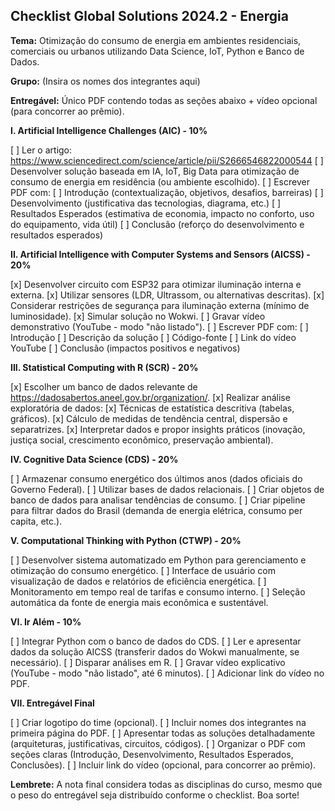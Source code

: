 ## Checklist Global Solutions 2024.2 - Energia

**Tema:** Otimização do consumo de energia em ambientes residenciais, comerciais ou urbanos utilizando Data Science, IoT, Python e Banco de Dados.

**Grupo:**  (Insira os nomes dos integrantes aqui)

**Entregável:** Único PDF contendo todas as seções abaixo + vídeo opcional (para concorrer ao prêmio).

**I. Artificial Intelligence Challenges (AIC) - 10%**

[ ] Ler o artigo: <https://www.sciencedirect.com/science/article/pii/S2666546822000544>
[ ] Desenvolver solução baseada em IA, IoT, Big Data para otimização de consumo de energia em residência (ou ambiente escolhido).
[ ] Escrever PDF com:
    [ ] Introdução (contextualização, objetivos, desafios, barreiras)
    [ ] Desenvolvimento (justificativa das tecnologias, diagrama, etc.)
    [ ] Resultados Esperados (estimativa de economia, impacto no conforto, uso do equipamento, vida útil)
    [ ] Conclusão (reforço do desenvolvimento e resultados esperados)


**II. Artificial Intelligence with Computer Systems and Sensors (AICSS) - 20%**

[x] Desenvolver circuito com ESP32 para otimizar iluminação interna e externa.
[x] Utilizar sensores (LDR, Ultrassom, ou alternativas descritas).
    [x] Considerar restrições de segurança para iluminação externa (mínimo de luminosidade).
[x] Simular solução no Wokwi.
[ ] Gravar vídeo demonstrativo (YouTube - modo "não listado").
[ ] Escrever PDF com:
    [ ] Introdução
    [ ] Descrição da solução
    [ ] Código-fonte
    [ ] Link do vídeo YouTube
    [ ] Conclusão (impactos positivos e negativos)


**III. Statistical Computing with R (SCR) - 20%**

[x] Escolher um banco de dados relevante de <https://dadosabertos.aneel.gov.br/organization/>.
[x] Realizar análise exploratória de dados:
    [x] Técnicas de estatística descritiva (tabelas, gráficos).
    [x] Cálculo de medidas de tendência central, dispersão e separatrizes.
[x] Interpretar dados e propor insights práticos (inovação, justiça social, crescimento econômico, preservação ambiental).


**IV. Cognitive Data Science (CDS) - 20%**

[ ] Armazenar consumo energético dos últimos anos (dados oficiais do Governo Federal).
[ ] Utilizar bases de dados relacionais.
[ ] Criar objetos de banco de dados para analisar tendências de consumo.
[ ] Criar pipeline para filtrar dados do Brasil (demanda de energia elétrica, consumo per capita, etc.).


**V. Computational Thinking with Python (CTWP) - 20%**

[ ] Desenvolver sistema automatizado em Python para gerenciamento e otimização do consumo energético.
[ ] Interface de usuário com visualização de dados e relatórios de eficiência energética.
[ ] Monitoramento em tempo real de tarifas e consumo interno.
[ ] Seleção automática da fonte de energia mais econômica e sustentável.


**VI. Ir Além - 10%**

[ ] Integrar Python com o banco de dados do CDS.
[ ] Ler e apresentar dados da solução AICSS (transferir dados do Wokwi manualmente, se necessário).
[ ] Disparar análises em R.
[ ] Gravar vídeo explicativo (YouTube - modo "não listado", até 6 minutos).
[ ] Adicionar link do vídeo no PDF.


**VII. Entregável Final**

[ ] Criar logotipo do time (opcional).
[ ] Incluir nomes dos integrantes na primeira página do PDF.
[ ] Apresentar todas as soluções detalhadamente (arquiteturas, justificativas, circuitos, códigos).
[ ] Organizar o PDF com seções claras (Introdução, Desenvolvimento, Resultados Esperados, Conclusões).
[ ] Incluir link do vídeo (opcional, para concorrer ao prêmio).


**Lembrete:**  A nota final considera todas as disciplinas do curso, mesmo que o peso do entregável seja distribuído conforme o checklist.  Boa sorte!

